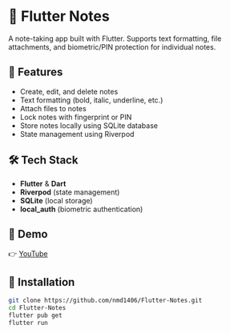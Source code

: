# 📝 Flutter Notes

A note-taking app built with Flutter. Supports text formatting, file attachments, and biometric/PIN protection for individual notes.

## 🚀 Features

- Create, edit, and delete notes
- Text formatting (bold, italic, underline, etc.)
- Attach files to notes
- Lock notes with fingerprint or PIN
- Store notes locally using SQLite database
- State management using Riverpod

## 🛠️ Tech Stack

- **Flutter** & **Dart**
- **Riverpod** (state management)
- **SQLite** (local storage)
- **local_auth** (biometric authentication)

## 🎥 Demo

👉 [YouTube](https://youtu.be/8Tib6dMT2d0)

## 📂 Installation

```bash
git clone https://github.com/nmd1406/Flutter-Notes.git
cd Flutter-Notes
flutter pub get
flutter run
